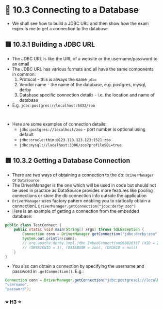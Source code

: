 <link href="../../styles.css" rel="stylesheet"></link>

# 🧠 10.3 Connecting to a Database
* We shall see how to build a JDBC URL and then show how the exam expects me to get a connection to the database
  
## 🟥 10.3.1 Building a JDBC URL
* The JDBC URL is like the URL of a website or the username/password to an email
* The JDBC URL has various formats and all have the same components in common:
    1. Protocol - this is always the same `jdbc`
    2. Vendor name - the name of the database, e.g. postgres, mysql, derby
    3. Database specific connection details - i.e. the location and name of database
* E.g. `jdbc:postgres://localhost:5432/zoo`
<br>

* Here are some examples of connection details:
  * `jdbc:postgres://localhost/zoo` - port number is optional using default
  * `jdbc:oracle:thin:@123.123.123.123:1521:zoo`
  * `jdbc:mysql://localhost:3306/zoo?profileSQL=true` 


## 🟥 10.3.2 Getting a Database Connection
* There are two ways of obtaining a connection to the db: `DriverManager` or `DataSource`
* The DriverManager is the one which will be used in code but should not be used in practice as DataSource provides more features like pooling connections or store the db connection info outside the application
* `DriverManager` uses factory pattern enabling you to statically obtain a connectionL `DriverManager.getConnection("jdbc:derby:zoo")`
* Here is an example of getting a connection from the embedded database:
```java
public class TestConnect {
	public static void main(String[] args) throws SQLException {
		Connection conn = DriverManager.getConnection("jdbc:derby:zoo");
		System.out.println(conn);
		// org.apache.derby.impl.jdbc.EmbedConnection@98826337 (XID = 266),
        // (SESSIONID = 1), (DATABASE = zoo), (DRDAID = null) 
	}
}
```
* You also can obtain a connection by specifying the username and password in `.getConnection()`. E.g.:
```java
Connection conn = DriverManager.getConnection("jdbc:postgresql://localhost:5432/ocp-book",
"username",
"password");
```
### ⭐ H3 ⭐